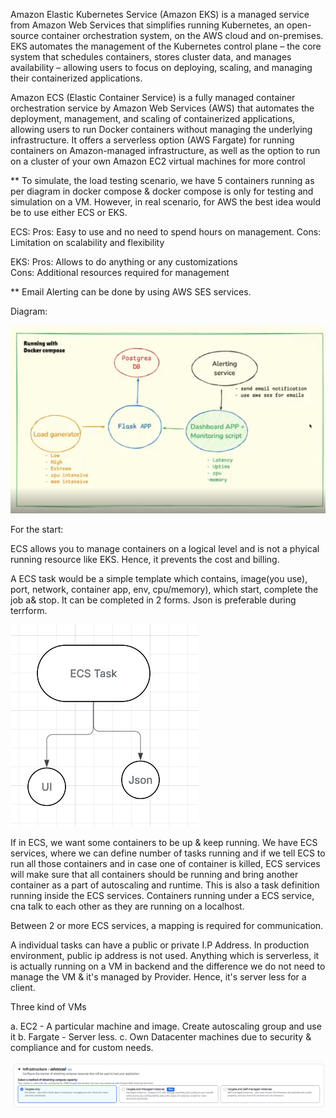 Amazon Elastic Kubernetes Service (Amazon EKS) is a managed service from Amazon Web Services that simplifies running Kubernetes, an open-source container orchestration system, on the AWS cloud and on-premises. EKS automates the management of the Kubernetes control plane – the core system that schedules containers, stores cluster data, and manages availability – allowing users to focus on deploying, scaling, and managing their containerized applications.

Amazon ECS (Elastic Container Service) is a fully managed container orchestration service by Amazon Web Services (AWS) that automates the deployment, management, and scaling of containerized applications, allowing users to run Docker containers without managing the underlying infrastructure. It offers a serverless option (AWS Fargate) for running containers on Amazon-managed infrastructure, as well as the option to run on a cluster of your own Amazon EC2 virtual machines for more control

** To simulate, the load testing scenario, we have 5 containers running as per diagram in docker compose & docker compose is only for testing and simulation on a VM. However, in real scenario, for AWS the best idea would be to use either ECS or EKS. 

ECS:
  Pros: Easy to use and no need to spend hours on management.
  Cons: Limitation on scalability and flexibility

EKS:
   Pros: Allows to do anything or any customizations    
   Cons: Additional resources required for management


** Email Alerting can be done by using AWS SES services. 

Diagram:

![alt text](Screenshots/image-0.png)

For the start:

ECS allows you to manage containers on a logical level and is not a phyical running resource like EKS. Hence, it prevents the cost and billing. 

A ECS task would be a simple template which contains, image(you use), port, network, container app, env, cpu/memory), which start, complete the job a& stop. It can be completed in 2 forms. Json is preferable during terrform.

![alt text](Screenshots/image-1.png)


If in ECS, we want some containers to be up & keep running. We have ECS services, where we can define number of tasks running and if we tell ECS to run all those containers and in case one of container is killed, ECS services will make sure that all containers should be running and bring another container as a part of autoscaling and runtime. This is also a task definition running inside the ECS services. Containers running under a ECS service, cna talk to each other as they are running on a localhost.

Between 2 or more ECS services, a mapping is required for communication. 

A individual tasks can have a public or private I.P Address. In production environment, public ip address is not used. 
Anything which is serverless, it is actually running on a VM in backend and the difference we do not need to manage the VM & it's managed by Provider. Hence, it's server less for a client.

Three kind of VMs

a. EC2 - A particular machine and image. Create autoscaling group and use it
b. Fargate - Server less. 
c. Own Datacenter machines due to security & compliance and for custom needs. 

![alt text](image-3.png)






